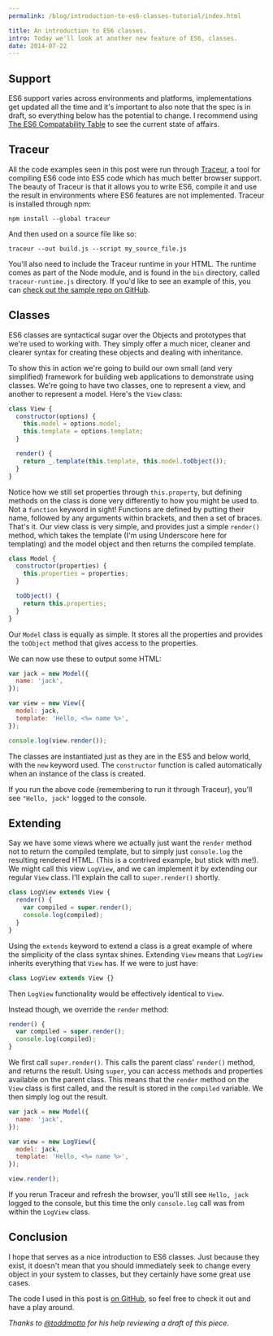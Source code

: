 ```yaml
---
permalink: /blog/introduction-to-es6-classes-tutorial/index.html

title: An introduction to ES6 classes.
intro: Today we'll look at another new feature of ES6, classes.
date: 2014-07-22
---
```


## Support

ES6 support varies across environments and platforms, implementations get updated all the time and it's important to also note that the spec is in draft, so everything below has the potential to change. I recommend using [The ES6 Compatability Table](http://kangax.github.io/es5-compat-table/es6/) to see the current state of affairs.

## Traceur

All the code examples seen in this post were run through [Traceur](https://github.com/google/traceur-compiler), a tool for compiling ES6 code into ES5 code which has much better browser support. The beauty of Traceur is that it allows you to write ES6, compile it and use the result in environments where ES6 features are not implemented. Traceur is installed through npm:

```shell
npm install --global traceur
```

And then used on a source file like so:

```shell
traceur --out build.js --script my_source_file.js
```

You'll also need to include the Traceur runtime in your HTML. The runtime comes as part of the Node module, and is found in the `bin` directory, called `traceur-runtime.js` directory. If you'd like to see an example of this, you can [check out the sample repo on GitHub](https://github.com/javascript-playground/es6-classes).

## Classes

ES6 classes are syntactical sugar over the Objects and prototypes that we're used to working with. They simply offer a much nicer, cleaner and clearer syntax for creating these objects and dealing with inheritance.

To show this in action we're going to build our own small (and very simplified) framework for building web applications to demonstrate using classes. We're going to have two classes, one to represent a view, and another to represent a model. Here's the `View` class:

```js
class View {
  constructor(options) {
    this.model = options.model;
    this.template = options.template;
  }

  render() {
    return _.template(this.template, this.model.toObject());
  }
}
```

Notice how we still set properties through `this.property`, but defining methods on the class is done very differently to how you might be used to. Not a `function` keyword in sight! Functions are defined by putting their name, followed by any arguments within brackets, and then a set of braces. That's it. Our view class is very simple, and provides just a simple `render()` method, which takes the template (I'm using Underscore here for templating) and the model object and then returns the compiled template.

```js
class Model {
  constructor(properties) {
    this.properties = properties;
  }

  toObject() {
    return this.properties;
  }
}
```

Our `Model` class is equally as simple. It stores all the properties and provides the `toObject` method that gives access to the properties.

We can now use these to output some HTML:

```js
var jack = new Model({
  name: 'jack',
});

var view = new View({
  model: jack,
  template: 'Hello, <%= name %>',
});

console.log(view.render());
```

The classes are instantiated just as they are in the ES5 and below world, with the `new` keyword used. The `constructor` function is called automatically when an instance of the class is created.

If you run the above code (remembering to run it through Traceur), you'll see `"Hello, jack"` logged to the console.

## Extending

Say we have some views where we actually just want the `render` method not to return the compiled template, but to simply just `console.log` the resulting rendered HTML. (This is a contrived example, but stick with me!). We might call this view `LogView`, and we can implement it by extending our regular `View` class. I'll explain the call to `super.render()` shortly.

```js
class LogView extends View {
  render() {
    var compiled = super.render();
    console.log(compiled);
  }
}
```

Using the `extends` keyword to extend a class is a great example of where the simplicity of the class syntax shines. Extending `View` means that `LogView` inherits everything that `View` has. If we were to just have:

```js
class LogView extends View {}
```

Then `LogView` functionality would be effectively identical to `View`.

Instead though, we override the `render` method:

```js
render() {
  var compiled = super.render();
  console.log(compiled);
}
```

We first call `super.render()`. This calls the parent class' `render()` method, and returns the result. Using `super`, you can access methods and properties available on the parent class. This means that the `render` method on the `View` class is first called, and the result is stored in the `compiled` variable. We then simply log out the result.

```js
var jack = new Model({
  name: 'jack',
});

var view = new LogView({
  model: jack,
  template: 'Hello, <%= name %>',
});

view.render();
```

If you rerun Traceur and refresh the browser, you'll still see `Hello, jack` logged to the console, but this time the only `console.log` call was from within the `LogView` class.

## Conclusion

I hope that serves as a nice introduction to ES6 classes. Just because they exist, it doesn't mean that you should immediately seek to change every object in your system to classes, but they certainly have some great use cases.

The code I used in this post is [on GitHub](https://github.com/javascript-playground/es6-classes), so feel free to check it out and have a play around.

_Thanks to [@toddmotto](http://twitter.com/toddmotto) for his help reviewing a draft of this piece._

